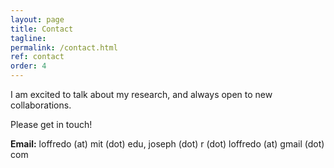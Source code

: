 ```yaml
---
layout: page
title: Contact
tagline: 
permalink: /contact.html
ref: contact
order: 4
---
```

I am excited to talk about my research, and always open to new collaborations.

Please get in touch!

**Email:** loffredo (at) mit (dot) edu, joseph (dot) r (dot) loffredo (at) gmail (dot) com

